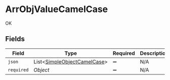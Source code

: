 # ArrObjValueCamelCase

OK


## Fields

| Field                                                                       | Type                                                                        | Required                                                                    | Description                                                                 |
| --------------------------------------------------------------------------- | --------------------------------------------------------------------------- | --------------------------------------------------------------------------- | --------------------------------------------------------------------------- |
| `json`                                                                      | List<[SimpleObjectCamelCase](../../models/shared/SimpleObjectCamelCase.md)> | :heavy_minus_sign:                                                          | N/A                                                                         |
| `required`                                                                  | *Object*                                                                    | :heavy_minus_sign:                                                          | N/A                                                                         |